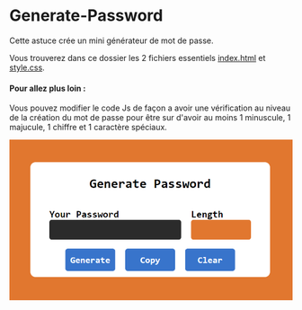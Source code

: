 # Generate-Password

Cette astuce crée un mini générateur de mot de passe.

Vous trouverez dans ce dossier les 2 fichiers essentiels [index.html](index.html) et [style.css](style.css).

####  Pour allez plus loin :
Vous pouvez modifier le code Js de façon a avoir une vérification au niveau de la création du mot de passe pour être sur d'avoir au moins 1 minuscule, 1 majucule, 1 chiffre et 1 caractère spéciaux.


<div align="center">
  <img src="https://github.com/DoctorPok42/Astuces-Web/blob/main/V2/IMG/Generate-Password.PNG">
</div>
